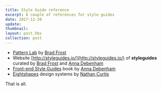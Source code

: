 ```yaml
---
title: Style Guide reference
excerpt: A couple of references for style guides
date: 2017-12-20
update: 
thumbnail: 
layout: post.hbs
collection: post
---
```


* [Pattern Lab](http://patternlab.io/) by [Brad Frost](https://twitter.com/brad_frost)
* Website [http://styleguides.io/](http://styleguides.io/) of **styleguides** curated by [Brad Frost](https://twitter.com/brad_frost) and [Anna Debenham](https://twitter.com/anna_debenham)
* [Front-end Style Guides](http://www.maban.co.uk/projects/front-end-style-guides/) book by [Anna Debenham](https://twitter.com/anna_debenham)
* [Eightshapes](https://medium.com/eightshapes-llc) design systems by [Nathan Curtis](https://twitter.com/nathanacurtis)

That is all.